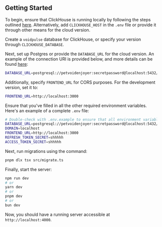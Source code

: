 ## Getting Started

To begin, ensure that ClickHouse is running locally by following the steps outlined [here](https://clickhouse.com/docs/en/getting-started/quick-start#1-download-the-binary). Alternatively, add `CLICKHOUSE_HOST` in the `.env` file or provide it through other means for the cloud version.

Create a `voidpulse` database for ClickHouse, or specify your version through `CLICKHOUSE_DATABASE`.

Next, set up Postgres or provide the `DATABASE_URL` for the cloud version. An example of the connection URI is provided below, and more details can be found [here](https://node-postgres.com/features/connecting#connection-uri):

```bash
DATABASE_URL=postgresql://petvoidenjoyer:secretpassword@localhost:5432/petvoid
```

Additionally, specify `FRONTEND_URL` for CORS purposes. For the development version, set it to:

```bash
FRONTEND_URL=http://localhost:3000
```

Ensure that you've filled in all the other required environment variables. Here's an example of a complete `.env` file:

```bash
# Double-check with .env.example to ensure that all environment variables are set
DATABASE_URL=postgresql://petvoidenjoyer:secretpassword@localhost:5432/petvoid
DOMAIN=localhost
FRONTEND_URL=http://localhost:3000
REFRESH_TOKEN_SECRET=shhhhh
ACCESS_TOKEN_SECRET=shhhhh
```

Next, run migrations using the command:

```bash
pnpm dlx tsx src/migrate.ts
```

Finally, start the server:

```bash
npm run dev
# or
yarn dev
# or
pnpm dev
# or
bun dev
```

Now, you should have a running server accessible at `http://localhost:4000`.
